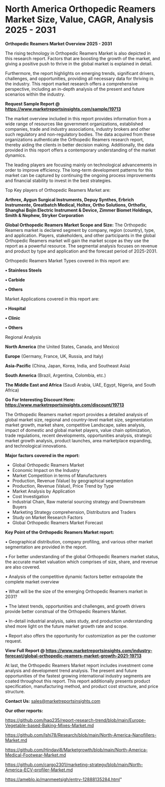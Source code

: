 # North America Orthopedic Reamers Market Size, Value, CAGR, Analysis 2025 - 2031

<Strong> Orthopedic Reamers Market Overview 2025 - 2031</strong>

The rising technology in Orthopedic Reamers Market is also depicted in this research report. Factors that are boosting the growth of the market, and giving a positive push to thrive in the global market is explained in detail.

Furthermore, the report highlights on emerging trends, significant drivers, challenges, and opportunities, providing all necessary data for thriving in the industry. This report market research offers a comprehensive perspective, including an in-depth analysis of the present and future scenarios within the industry.

<strong>Request Sample Report @ <a href=https://www.marketreportsinsights.com/sample/19713>https://www.marketreportsinsights.com/sample/19713</a></strong>

The market overview included in this report provides information from a wide range of resources like government organizations, established companies, trade and industry associations, industry brokers and other such regulatory and non-regulatory bodies. The data acquired from these organizations authenticate the Orthopedic Reamers research report, thereby aiding the clients in better decision making. Additionally, the data provided in this report offers a contemporary understanding of the market dynamics.

The leading players are focusing mainly on technological advancements in order to improve efficiency. The long-term development patterns for this market can be captured by continuing the ongoing process improvements and financial stability to invest in the best strategies.

Top Key players of Orthopedic Reamers Market are:

<strong>Arthrex, Aygun Surgical Instruments, Depuy Synthes, Erbrich Instrumente, Greatbatch Medical, Holtex, Ortho Solutions, Orthofix, Shanghai Bojin Electric Instrument & Device, Zimmer Biomet Holdings, Smith & Nephew, Stryker Corporation</strong>

<strong><b>Global Orthopedic Reamers Market Scope and Size:</b></strong>
The Orthopedic Reamers market is declared segment by company, region (country), type, and application. Players, stakeholders, and other participants in the global Orthopedic Reamers market will gain the market scope as they use the report as a powerful resource. The segmental analysis focuses on revenue and product by type and application and the forecast period of 2025-2031.

Orthopedic Reamers Market Types covered in this report are:

<strong>• Stainless Steels

• Carbide

• Others</strong>

Market Applications covered in this report are:

<strong>• Hospital

• Clinic

• Others</strong> 

Regional Analysis

<strong>North America</strong> (the United States, Canada, and Mexico)

<strong>Europe</strong> (Germany, France, UK, Russia, and Italy)

<strong>Asia-Pacific</strong> (China, Japan, Korea, India, and Southeast Asia)

<strong>South America</strong> (Brazil, Argentina, Colombia, etc.)

<strong>The Middle East and Africa</strong> (Saudi Arabia, UAE, Egypt, Nigeria, and South Africa)

<strong>Go For Interesting Discount Here: <a href=https://www.marketreportsinsights.com/discount/19713>https://www.marketreportsinsights.com/discount/19713</a></strong>

The Orthopedic Reamers market report provides a detailed analysis of global market size, regional and country-level market size, segmentation market growth, market share, competitive Landscape, sales analysis, impact of domestic and global market players, value chain optimization, trade regulations, recent developments, opportunities analysis, strategic market growth analysis, product launches, area marketplace expanding, and technological innovations.

<strong><b>Major factors covered in the report:</b></strong>
<ul>
  <li>Global Orthopedic Reamers Market </li>
  <li>Economic Impact on the Industry</li>
  <li>Market Competition in terms of Manufacturers</li>
  <li>Production, Revenue (Value) by geographical segmentation</li>
  <li>Production, Revenue (Value), Price Trend by Type</li>
  <li>Market Analysis by Application</li>
  <li>Cost Investigation</li>
  <li>Industrial Chain, Raw material sourcing strategy and Downstream Buyers</li>
  <li>Marketing Strategy comprehension, Distributors and Traders</li>
  <li>Study on Market Research Factors</li>
  <li>Global Orthopedic Reamers Market Forecast</li>
</ul>

<strong><b>Key Point of the Orthopedic Reamers Market report:</b></strong>

• Geographical distribution, company profiling, and various other market segmentation are provided in the report.

• For better understanding of the global Orthopedic Reamers market status, the accurate market valuation which comprises of size, share, and revenue are also covered.

• Analysis of the competitive dynamic factors better extrapolate the complete market overview

• What will be the size of the emerging Orthopedic Reamers market in 2031?

• The latest trends, opportunities and challenges, and growth drivers provide better construal of the Orthopedic Reamers Market.

• In-detail industrial analysis, sales study, and production understanding shed more light on the future market growth rate and scope.

• Report also offers the opportunity for customization as per the customer request.

<strong><b>View Full Report @ <a href=https://www.marketreportsinsights.com/industry-forecast/global-orthopedic-reamers-market-growth-2021-19713>https://www.marketreportsinsights.com/industry-forecast/global-orthopedic-reamers-market-growth-2021-19713</a></b></strong>


At last, the Orthopedic Reamers Market report includes investment come analysis and development trend analysis. The present and future opportunities of the fastest growing international industry segments are coated throughout this report. This report additionally presents product specification, manufacturing method, and product cost structure, and price structure.

<strong>Contact Us:</strong>
sales@marketreportsinsights.com

<strong>Our other reports:</strong>

<a href=https://github.com/haq235/report-research-trend/blob/main/Europe-Vegetable-based-Baking-Mixes-Market.md>https://github.com/haq235/report-research-trend/blob/main/Europe-Vegetable-based-Baking-Mixes-Market.md</a>

<a href=https://github.com/Ishi78/Research/blob/main/North-America-Nanofillers-Market.md>https://github.com/Ishi78/Research/blob/main/North-America-Nanofillers-Market.md</a>

<a href=https://github.com/Hindavi8/Marketgrowth/blob/main/North-America-Medical-Footwear-Market.md>https://github.com/Hindavi8/Marketgrowth/blob/main/North-America-Medical-Footwear-Market.md</a>

<a href=https://github.com/cargo2301/marketing-strategy/blob/main/North-America-ECV-profiler-Market.md>https://github.com/cargo2301/marketing-strategy/blob/main/North-America-ECV-profiler-Market.md</a>

<a href=https://ameblo.jp/manmeetsigh/entry-12888135284.html>https://ameblo.jp/manmeetsigh/entry-12888135284.html</a>"
